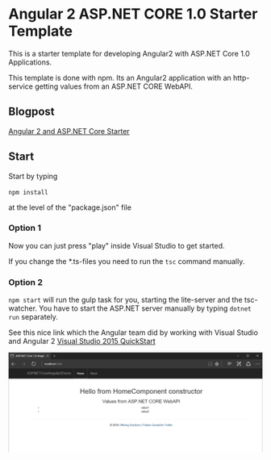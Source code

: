 # Angular 2 ASP.NET CORE 1.0 Starter Template

This is a starter template for developing Angular2 with ASP.NET Core 1.0 Applications.

This template is done with npm. Its an Angular2 application with an http-service getting values from an ASP.NET CORE WebAPI.

## Blogpost

[Angular 2 and ASP.NET Core Starter](http://offering.solutions/articles/asp-net/angular-2-and-asp-net-core-starter/)

## Start

Start by typing

`npm install`

at the level of the "package.json" file

### Option 1

Now you can just press "play" inside Visual Studio to get started.

If you change the *.ts-files you need to run the `tsc` command manually.

### Option 2

`npm start` will run the gulp task for you, starting the lite-server and the tsc-watcher. You have to start the ASP.NET server manually by typing `dotnet run` separately.

See this nice link which the Angular team did by working with Visual Studio and Angular 2 [Visual Studio 2015 QuickStart
](https://angular.io/docs/ts/latest/cookbook/visual-studio-2015.html)

![alt text](_gitAssets/03bff784-213f-4836-be3c-7288a33396a3.jpg "Screenshot")